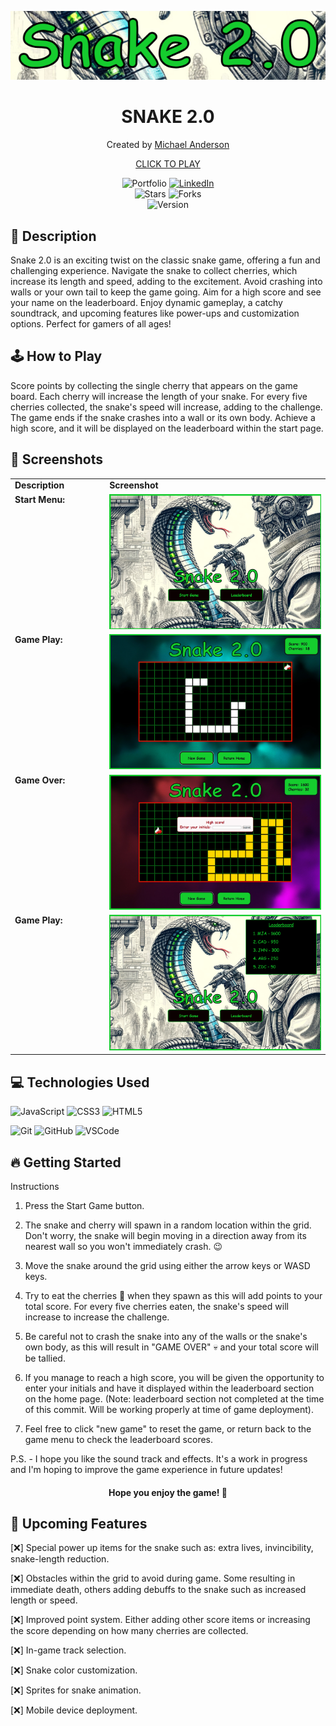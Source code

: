 <p align="center">
  <img src="images/snake-2.0-markdown-img.png" alt="Snake 2.0 cover">
</p>

<h1 align="center"><strong>SNAKE 2.0</strong></h1>

<p align="center">
 Created by <a href="https://www.linkedin.com/in/cloud9coding/">Michael Anderson</a>
</p>

<p align="center">
  <a href="https://michael-anderson92.github.io/Snake-2.0-browser-game/">CLICK TO PLAY</a>
</p>

<div align="center">
  <img src="https://img.shields.io/badge/Portfolio-blue?style=flat&logo=internet-explorer" alt="Portfolio">
  <a href="https://www.linkedin.com/in/cloud9coding/">
    <img src="https://img.shields.io/badge/LinkedIn-blue?style=flat&logo=linkedin" alt="LinkedIn">
  </a>
</div>

<div align="center">
  <img src="https://img.shields.io/github/stars/Michael-Anderson92/Snake-2.0-browser-game?style=flat" alt="Stars">
  <img src="https://img.shields.io/github/forks/Michael-Anderson92/Snake-2.0-browser-game?style=flat" alt="Forks">
</div>

<div align="center">
  <img src="https://img.shields.io/badge/Version-1.0.0-green?style=flat" alt="Version">
</div>

## 📄 Description
Snake 2.0 is an exciting twist on the classic snake game, offering a fun and challenging experience. Navigate the snake to collect cherries, which increase its length and speed, adding to the excitement. Avoid crashing into walls or your own tail to keep the game going. Aim for a high score and see your name on the leaderboard. Enjoy dynamic gameplay, a catchy soundtrack, and upcoming features like power-ups and customization options. Perfect for gamers of all ages!

## 🕹️ How to Play
Score points by collecting the single cherry that appears on the game board. Each cherry will increase the length of your snake. For every five cherries collected, the snake's speed will increase, adding to the challenge. The game ends if the snake crashes into a wall or its own body. Achieve a high score, and it will be displayed on the leaderboard within the start page.

## 📸 Screenshots

<table style="width:100%;">
  <tr>
    <td style="width:30%; vertical-align: top;">
      <strong>Description</strong>
    </td>
    <td style="width:70%; vertical-align: top;">
      <strong>Screenshot</strong>
    </td>
  </tr>
  <tr>
    <td style="width:30%; vertical-align: top;">
      <strong>Start Menu:</strong>
    </td>
    <td style="width:70%; vertical-align: top;">
      <img src="images/snake-start-menu.png" alt="Start menu screenshot" style="width: 100%;">
    </td>
  </tr>
  <tr>
    <td style="width:30%; vertical-align: top;">
      <strong>Game Play:</strong>
    </td>
    <td style="width:70%; vertical-align: top;">
      <img src="images/snake-game-play-2.png" alt="Game play screenshot" style="width: 100%;">
    </td>
  </tr>
  <tr>
    <td style="width:30%; vertical-align: top;">
      <strong>Game Over:</strong>
    </td>
    <td style="width:70%; vertical-align: top;">
      <img src="images/snake-high-score.png" alt="High score screenshot" style="width: 100%;">
    </td>
  </tr>
   <tr>
    <td style="width:30%; vertical-align: top;">
      <strong>Game Play:</strong>
    </td>
    <td style="width:70%; vertical-align: top;">
      <img src="images/snake-leaderboard.png" alt="Leaderboard screenshot" style="width: 100%;">
    </td>
  </tr>
</table>

## 💻 Technologies Used
![JavaScript](https://img.shields.io/badge/-JavaScript-323330?style=flat&logo=javascript)
![CSS3](https://img.shields.io/badge/-CSS3-1572B6?style=flat&logo=css3)
![HTML5](https://img.shields.io/badge/-HTML5-E34F26?style=flat&logo=html5)

![Git](https://img.shields.io/badge/-Git-F05032?style=flat&logo=git)
![GitHub](https://img.shields.io/badge/-GitHub-181717?style=flat&logo=github)
![VSCode](https://img.shields.io/badge/-VSCode-007ACC?style=flat&logo=visual-studio-code)

## 🔥 Getting Started
Instructions

1. Press the Start Game button.

2. The snake and cherry will spawn in a random location within the grid. Don't worry, the snake will begin moving in a direction away from its nearest wall so you won't immediately crash. 😉

3. Move the snake around the grid using either the arrow keys or WASD keys.

4. Try to eat the cherries 🍒 when they spawn as this will add points to your total score. For every five cherries eaten, the snake's speed will increase to increase the challenge.

5. Be careful not to crash the snake into any of the walls or the snake's own body, as this will result in "GAME OVER" 💀 and your total score will be tallied.

6. If you manage to reach a high score, you will be given the opportunity to enter your initials and have it displayed within the leaderboard section on the home page. (Note: leaderboard section not completed at the time of this commit. Will be working properly at time of game deployment).

7. Feel free to click "new game" to reset the game, or return back to the game menu to check the leaderboard scores.

P.S. - I hope you like the sound track and effects. It's a work in progress and I'm hoping to improve the game experience in future updates!

<div align="center">
  <h4>Hope you enjoy the game! 🐍</h4>
</div>

## 📡 Upcoming Features

[:x:] Special power up items for the snake such as: extra lives, invincibility, snake-length reduction.

[:x:] Obstacles within the grid to avoid during game. Some resulting in immediate death, others adding debuffs to the snake such as increased length or speed.

[:x:] Improved point system. Either adding other score items or increasing the score depending on how many cherries are collected.

[:x:] In-game track selection.

[:x:] Snake color customization.

[:x:] Sprites for snake animation.

[:x:] Mobile device deployment.
